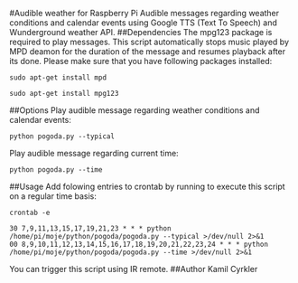 #Audible weather for Raspberry Pi
Audible messages regarding weather conditions and calendar events using Google TTS (Text To Speech) and Wunderground weather API.
##Dependencies
The mpg123 package is required to play messages. This script automatically stops music played by MPD deamon for the duration of the message and resumes playback after its done. Please make sure that you have following packages installed:
```
sudo apt-get install mpd
```
```
sudo apt-get install mpg123
```
##Options
Play audible message regarding weather conditions and calendar events:
```
python pogoda.py --typical
```
Play audible message regarding current time:
```
python pogoda.py --time
```
##Usage
Add folowing entries to crontab by running to execute this script on a regular time basis:
```
crontab -e
```
```
30 7,9,11,13,15,17,19,21,23 * * * python /home/pi/moje/python/pogoda/pogoda.py --typical >/dev/null 2>&1
00 8,9,10,11,12,13,14,15,16,17,18,19,20,21,22,23,24 * * * python /home/pi/moje/python/pogoda/pogoda.py --time >/dev/null 2>&1
```
You can trigger this script using IR remote.
##Author
Kamil Cyrkler
